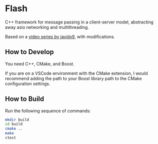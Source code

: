 # Flash

C++ framework for message passing in a client-server model,
abstracting away asio networking and multithreading. 

Based on a [video series by javidx9](https://www.youtube.com/watch?v=2hNdkYInj4g),
with modifications.

## How to Develop

You need C++, CMake, and Boost.

If you are on a VSCode environment with the CMake extension,
I would recommend adding the path to your Boost library path
to the CMake configuration settings.

## How to Build

Run the following sequence of commands:

```bash
mkdir build
cd build
cmake ..
make
ctest
```